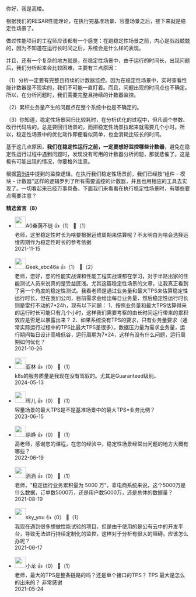 你好，我是高楼。

根据我们的RESAR性能理论，在执行完基准场景、容量场景之后，接下来就是稳定性场景了。

做过性能项目的工程师应该都有一个感觉：在跑稳定性场景之前，内心是战战兢兢的，因为不知道在运行长时间之后，系统会是什么样的表现。

并且，还有一个复杂的地方就是，在稳定性场景中，由于运行的时间长，出现问题后，我们分析起来会比较困难，主要有三点原因：

（1）分析一定要有完整且持续的计数器监控。因为在稳定性场景中，实时查看性能计数器是不现实的，我们不可能一直盯着。而且，问题出现的时间点也不确定。所以，在分析问题时，我们需要完整且持续的计数器监控。

（2）累积业务量产生的问题点在整个系统中也是不确定的。

（3）你知道，稳定性场景回归比较耗时，在分析优化的过程中，但凡调个参数、改行代码啥的，总是要回归场景的，而把稳定性场景拉起来就需要几个小时。所以，稳定性场景中的优化动作即便看似简单，也会消耗比较长的时间。

基于这几点原因，**我们在稳定性运行之前，一定要想好监控哪些计数器**，避免在稳定性运行过程中遇到问题时，发现没有可用的计数器分析问题，那就悲催了。这是极有可能出现的情况，你要格外注意。

根据[第9讲](https://time.geekbang.org/column/article/361138)中提到的监控逻辑，在执行我们稳定性场景前，我们已经按“组件 - 模块 - 计数器”这样的逻辑罗列了所有需要监控的计数器，并且也用相应的工具去实现了。一切看起来已经万事具备。下面我们来看看在执行稳定性场景时，有哪些要点需要注意？
<div><strong>精选留言（8）</strong></div><ul>
<li><img src="https://static001.geekbang.org/account/avatar/00/1a/df/90/35eb6526.jpg" width="30px"><span>A0桑荫不徙</span> 👍（1） 💬（1）<div>老师，这里稳定性时长为啥要根据运维周期来估算呢？不太明白为啥会选择运维周期作为稳定性时长的参考依据</div>2021-11-15</li><br/><li><img src="https://thirdwx.qlogo.cn/mmopen/vi_32/Q0j4TwGTfTJrk5kZGorZXHpX45fLAWGHWicsZnBGXkBicU0CSatGthumIAntWqicQZrsXYv3rvf1ZlDcn0micicpgDw/132" width="30px"><span>Geek_ebc46a</span> 👍（1） 💬（2）<div>老师，您好，您的性能实战课和性能工程实战课都在学习，对于半路出家的性能测试人员来说真的是受益匪浅。尤其这篇稳定性场景的文章，让我真正看到了另一个角度的稳定性测试。我看老师是通过业务量和最大TPS来估算稳定性运行时长，但在我们公司，目前需求会给出每日业务量，然后稳定性运行时长则是雷打不动的7*24h，现有以下问题：
1、按照业务量和最大TPS估算得来的运行时长可能只有几个小时，这样我们需要考察的由长时间运行带来的累积效应是否足以暴露出来？
2、如果系统没有TPS的要求，只有业务量要求（通常实际运行过程中的TPS比最大TPS差很多），数据压力量为需求业务量，运行期间每日设计高峰低谷，运行周期为7*24，这样有没有什么问题，运行周期如何优化？</div>2021-10-26</li><br/><li><img src="https://static001.geekbang.org/account/avatar/00/0f/8c/5c/3f164f66.jpg" width="30px"><span>亚林</span> 👍（0） 💬（1）<div>k8s的服务质量是我现在没有驾驭的。尤其是Guaranteed级别。</div>2024-05-13</li><br/><li><img src="https://static001.geekbang.org/account/avatar/00/23/bc/42/f98d83ff.jpg" width="30px"><span>晖儿</span> 👍（0） 💬（1）<div>容量场景的最大TPS是不是基准场景中的最大TPS*业务比例？</div>2023-06-15</li><br/><li><img src="https://static001.geekbang.org/account/avatar/00/0f/7f/6c/18bf99bf.jpg" width="30px"><span>徐峥</span> 👍（0） 💬（1）<div>高老师，感谢您的课程，在您的经验中，稳定性场景经常出问题的地方大概有哪些？</div>2022-06-19</li><br/><li><img src="https://static001.geekbang.org/account/avatar/00/28/fb/84/a1f866e7.jpg" width="30px"><span>涵涵</span> 👍（0） 💬（1）<div>老师，&quot;稳定运行业务累积量为 5000 万&quot;，拿电商系统来说，这个5000万是什么数据，订单数5000万，还是用户数5000万，还是总体的数据量？</div>2021-08-19</li><br/><li><img src="https://thirdwx.qlogo.cn/mmopen/vi_32/DYAIOgq83er9ay1I6KWdnn0MX1JSfic0xdmWLcD1Jh1Fx2AP67d6Kicr71HH5jOKHrUZbTmfsLTQDNTTroCbcTzA/132" width="30px"><span>sky_you</span> 👍（0） 💬（1）<div>我现在遇到很多想做性能试验的项目，但是由于使用的是公有云中的开发平台，导致无法进行持续定制化的监控，这样对于分析有很大的阻碍。应该怎么办呢？</div>2021-06-17</li><br/><li><img src="https://static001.geekbang.org/account/avatar/00/12/7c/5c/36151f3f.jpg" width="30px"><span>小龙</span> 👍（0） 💬（1）<div>老师，最大的TPS是整条链路的吗？还是单个接口的TPS？  TPS 最大是怎么的出来的？ 非常感谢</div>2021-05-24</li><br/>
</ul>